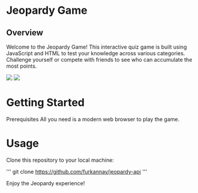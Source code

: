 # Jeopardy Game 
## Overview
Welcome to the Jeopardy Game! This interactive quiz game is built using JavaScript and HTML to test your knowledge across various categories. Challenge yourself or compete with friends to see who can accumulate the most points.

<img src="https://github.com/furkannay/jeopardy-api/assets/74255322/ea57f3df-3f36-448c-8051-d4d45cfa635e">
<img src="https://github.com/furkannay/jeopardy-api/assets/74255322/c814526d-4aeb-45fd-b218-2f194e01ae44">

# Getting Started
Prerequisites
All you need is a modern web browser to play the game.

# Usage
Clone this repository to your local machine:

'''
git clone https://github.com/furkannay/jeopardy-api 
'''

Enjoy the Jeopardy experience!
